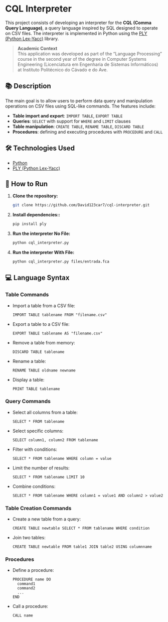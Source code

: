 # CQL Interpreter

This project consists of developing an interpreter for the **CQL (Comma Query Language)**, a query language inspired by SQL designed to operate on CSV files. The interpreter is implemented in Python using the [PLY (Python Lex-Yacc)](https://www.dabeaz.com/ply/) library.
> **Academic Context**  
> This application was developed as part of the “Language Processing” course in the second year of the degree in Computer Systems Engineering (Licenciatura em Engenharia de Sistemas Informáticos) at Instituto Politécnico do Cávado e do Ave.

## 📚 Description

The main goal is to allow users to perform data query and manipulation operations on CSV files using SQL-like commands. The features include:

- **Table import and export**: `IMPORT TABLE`, `EXPORT TABLE`
- **Queries**: `SELECT` with support for `WHERE` and `LIMIT` clauses
- **Table manipulation**: `CREATE TABLE`, `RENAME TABLE`, `DISCARD TABLE`
- **Procedures**: defining and executing procedures with `PROCEDURE` and `CALL`

## 🛠️ Technologies Used

- [Python](https://www.python.org/)
- [PLY (Python Lex-Yacc)](https://www.dabeaz.com/ply/)

## 🚀 How to Run

1. **Clone the repository:**

   ```bash
   git clone https://github.com/David123car7/cql-interpreter.git

   
2. **Install dependencies::**

   ```bash
   pip install ply
   
3. **Run the interpreter No File:**
   
      ```bash
   python cql_interpreter.py

4. **Run the interpreter With File:**
   
      ```bash
   python cql_interpreter.py files/entrada.fca


## 💻 Language Syntax

### Table Commands

- Import a table from a CSV file:
  ```
  IMPORT TABLE tablename FROM "filename.csv"
  ```

- Export a table to a CSV file:
  ```
  EXPORT TABLE tablename AS "filename.csv"
  ```

- Remove a table from memory:
  ```
  DISCARD TABLE tablename
  ```

- Rename a table:
  ```
  RENAME TABLE oldname newname
  ```

- Display a table:
  ```
  PRINT TABLE tablename
  ```

### Query Commands

- Select all columns from a table:
  ```
  SELECT * FROM tablename
  ```

- Select specific columns:
  ```
  SELECT column1, column2 FROM tablename
  ```

- Filter with conditions:
  ```
  SELECT * FROM tablename WHERE column = value
  ```

- Limit the number of results:
  ```
  SELECT * FROM tablename LIMIT 10
  ```

- Combine conditions:
  ```
  SELECT * FROM tablename WHERE column1 = value1 AND column2 > value2
  ```

### Table Creation Commands

- Create a new table from a query:
  ```
  CREATE TABLE newtable SELECT * FROM tablename WHERE condition
  ```

- Join two tables:
  ```
  CREATE TABLE newtable FROM table1 JOIN table2 USING columnname
  ```

### Procedures

- Define a procedure:
  ```
  PROCEDURE name DO
    command1
    command2
    ...
  END
  ```

- Call a procedure:
  ```
  CALL name
  ```


